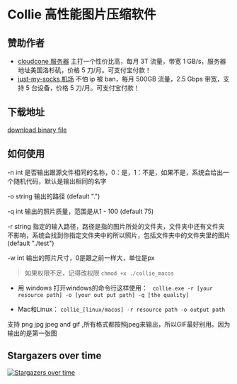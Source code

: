 # Collie 高性能图片压缩软件
## 赞助作者
- [cloudcone 服务器](https://app.cloudcone.com/?ref=2525) 主打一个性价比高，每月 3T 流量，带宽 1 GB/s，服务器地址美国洛杉矶，价格 5 刀/月。可支付宝付款！
- [just-my-socks 机场](https://justmysocks.net/members/aff.php?aff=29885
) 不怕 ip 被 ban，每月 500GB 流量，2.5 Gbps 带宽，支持 5 台设备，价格 5 刀/月。可支付宝付款！

## 下载地址
[download binary file](https://github.com/shgopher/collie/releases)

## 如何使用

-n int
是否输出跟源文件相同的名称，0：是，1：不是，如果不是，系统会给出一个随机代码，默认是输出相同的名字

-o string
输出的路径 (default ".")

-q int
输出的照片质量，范围是从1 - 100 (default 75)

-r string
指定的输入路径，路径是指的图片所处的文件夹，文件夹中还有文件夹不影响，系统会找到你指定文件夹中的所以照片，包括文件夹中的文件夹里的图片 (default "./test")

-w int
输出的照片尺寸，0是跟之前一样大，单位是px

> 如果权限不足，记得改权限 `chmod +x ./collie_macos`
- 用 windows 打开windows的命令行这样使用： ` collie.exe -r [your resource path] -o [your out put path] -q [the quality]`

- Mac和Linux： `collie_[linux/macos] -r resource path -o output path`

支持 png jpg jpeg and gif ,所有格式都按照jpeg来输出，所以GIF最好别用。因为输出的是第一张图

## Stargazers over time

[![Stargazers over time](https://starchart.cc/googege/collie.svg)](https://starchart.cc/googege/collie)







